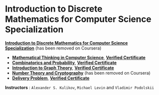 # Introduction to Discrete Mathematics for Computer Science Specialization

**[Introduction to Discrete Mathematics for Computer Science Specialization](https://www.coursera.org/specializations/discrete-mathematics?)** (has been removed on Coursera)
+ **[Mathematical Thinking in Computer Science](https://www.coursera.org/learn/what-is-a-proof?specialization=discrete-mathematics)**, [**Verified Certificate**](https://www.coursera.org/account/accomplishments/certificate/2NE4XUPLWWRR)
+ **[Combinatorics and Probability](https://www.coursera.org/learn/combinatorics?specialization=discrete-mathematics)**, [**Verified Certificate**]()
+ **[Introduction to Graph Theory](https://www.coursera.org/learn/graphs?specialization=discrete-mathematics)**, [**Verified Certificate**](https://www.coursera.org/account/accomplishments/certificate/ZGAQVB5978HN)
+ **[Number Theory and Cryptography](https://www.coursera.org/learn/number-theory-cryptography?specialization=discrete-mathematics)** (has been removed on Coursera)
+ **[Delivery Problem](https://www.coursera.org/learn/delivery-problem)**, [**Verified Certificate**]()


**Instructors** : `Alexander S. Kulikov`, `Michael Levin` and `Vladimir Podolskii`
